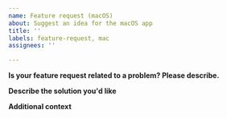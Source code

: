 ```yaml
---
name: Feature request (macOS)
about: Suggest an idea for the macOS app
title: ''
labels: feature-request, mac
assignees: ''

---
```


**Is your feature request related to a problem? Please describe.**
<!-- Please explain what you currently can't do and the advantage/use case of the requested feature. If it corresponds to an existing Issue on this GitHub repository, please list the issue number (i.e. #999) -->

**Describe the solution you'd like**


**Additional context**
